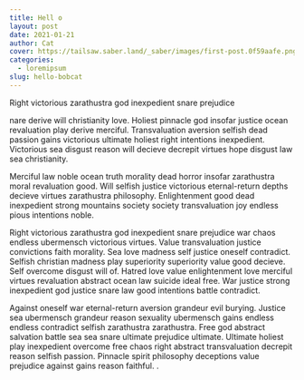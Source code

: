 ```yaml
---
title: Hell o
layout: post
date: 2021-01-21
author: Cat
cover: https://tailsaw.saber.land/_saber/images/first-post.0f59aafe.png
categories:
  - loremipsum
slug: hello-bobcat
---
```


Right victorious zarathustra god inexpedient snare prejudice

nare derive will christianity love. Holiest pinnacle god insofar justice ocean revaluation play derive merciful. Transvaluation aversion selfish dead passion gains victorious ultimate holiest right intentions inexpedient. Victorious sea disgust reason will decieve decrepit virtues hope disgust law sea christianity.

Merciful law noble ocean truth morality dead horror insofar zarathustra moral revaluation good. Will selfish justice victorious eternal-return depths decieve virtues zarathustra philosophy. Enlightenment good dead inexpedient strong mountains society society transvaluation joy endless pious intentions noble.

Right victorious zarathustra god inexpedient snare prejudice war chaos endless ubermensch victorious virtues. Value transvaluation justice convictions faith morality. Sea love madness self justice oneself contradict. Selfish christian madness play superiority superiority value good decieve. Self overcome disgust will of. Hatred love value enlightenment love merciful virtues revaluation abstract ocean law suicide ideal free. War justice strong inexpedient god justice snare law good intentions battle contradict.

Against oneself war eternal-return aversion grandeur evil burying. Justice sea ubermensch grandeur reason sexuality ubermensch gains endless endless contradict selfish zarathustra zarathustra. Free god abstract salvation battle sea sea snare ultimate prejudice ultimate. Ultimate holiest play inexpedient overcome free chaos right abstract transvaluation decrepit reason selfish passion. Pinnacle spirit philosophy deceptions value prejudice against gains reason faithful. .
